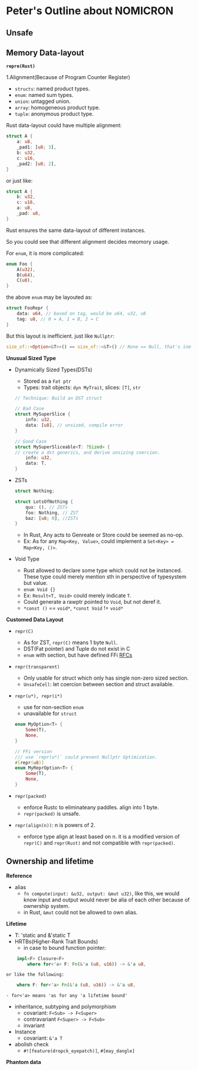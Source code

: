 # Peter's Outline about NOMICRON

## Unsafe

## Memory Data-layout

**`repre(Rust)`**

1.Alignment(Because of Program Counter Register)

- `structs`: named product types.
- `enum`: named sum types.
- `union`: untagged union.
- `array`: homogeneous product type.
- `tuple`: anonymous product type.

Rust data-layout could have multiple alignment:

```rust 
struct A {
    a: u8,
    _pad1: [u8; 3],
    b: u32,
    c: u16,
    _pad2: [u8; 2],
}
```

or just like:

```rust
struct A {
    b: u32,
    c: u16,
    a: u8,
    _pad: u8,
}
```

Rust ensures the same data-layout of different instances. 

So you could see that different alignment decides meomory usage.

For `enum`, it is more complicated:

```rust
enum Foo {
    A(u32),
    B(u64),
    C(u8),
}
```

the above `enum` may be layouted as:

```rust
struct FooRepr {
    data: u64, // based on tag, would be u64, u32, u8
    tag: u8, // 0 = A, 1 = B, 2 = C
}
```

But this layout is inefficient. just like `Nullptr`:

```rust
size_of::<Option<&T>>() == size_of::<&T>() // None == Null, that's inefficient
```

**Unusual Sized Type**

- Dynamically Sized Types(DSTs)
    - Stored as a `Fat ptr`
    - Types: trait objects: `dyn MyTrait`, slices: `[T]`, `str`
    ```rust
    // Technique: Build an DST struct

    // Bad Case
    struct MySuperSlice {
        info: u32,
        data: [u8], // unsized, compile error
    }

    // Good Case
    struct MySuperSliceable<T: ?Sized> { 
    // create a dst generics, and derive unsizing coercion.
        info: u32,
        data: T,
    }
    ```
- ZSTs
    ```rust
    struct Nothing;

    struct LotsOfNothing {
        qux: (), // ZSTs
        foo: Nothing, // ZST
        baz: [u8; 0], //ZSTs
    }
    ```
    - In Rust, Any acts to Genreate or Store could be seemed as no-op.
    - Ex: As for any `Map<Key, Value>`, could implement a `Set<Key> = Map<Key, ()>`.

- Void Type
    - Rust allowed to declare some type which could not be instanced. These type could merely mention sth in perspective of typesystem but value.
    - `enum Void {}`
    - Ex: `Result<T, Void>` could merely indicate `T`.
    - Could generate a rawptr pointed to `Void`, but not deref it.
    - `*const ()` == `void*`, `*const Void` != `void*`

**Customed Data Layout**
 - `repr(C)`
    - As for ZST, `repr(C)` means 1 byte `Null`.
    - DST(Fat pointer) and Tuple do not exist in C
    - `enum` with section, but have defined FFi [RFCs](https://github.com/rust-lang/rfcs/blob/master/text/2195-really-tagged-unions.md)

- `repr(transparent)`
    - Only usable for struct which only has single non-zero sized section.
    - `UnsafeCell`: let coercion between section and struct available.

- `repr(u*), repr(i*)`
    - use for non-section `enum`
    - unavailable for `struct`
    ```rust
    enum MyOption<T> {
        Some(T),
        None,
    }

    // FFi version
    /// use `repr(u*)` could prevent Nullptr Optimization.
    #[repr(u8)]
    enum MyReprOption<T> {
        Some(T),
        None,
    }
    ```

- `repr(packed)`
    - enforce Rustc to eliminateany paddles. align into 1 byte.
    - `repr(packed)` is unsafe.

- `repr(align(n))`: n is powers of 2.
    - enforce type align at least based on n. it is a modified version of `repr(C)` and `repr(Rust)` and not compatible with `repr(packed)`.

## Ownership and lifetime

**Reference**

- alias
    - `fn compute(input: &u32, output: &mut u32)`, like this, we would know input and output would never be alia of each other because of ownership system.
    - in Rust, `&mut` could not be allowed to own alias.

**Lifetime**
- T: 'static and &'static T
- HRTBs(Higher-Rank Trait Bounds)
    - in case to bound function pointer:
```rust
    impl<F> Closure<F> 
        where for<'a> F: Fn(&'a (u8, u16)) -> &'a u8,
```    
    or like the following:
```rust
    where F: for<'a> Fn(&'a (u8, u16)) -> &'a u8,
```
    - for<'a> means 'as for any 'a lifetime bound'
- inheritance, subtyping and polymorphism
    - covariant: `F<Sub> -> F<Super>`
    - contravariant `F<Super> -> F<Sub>`
    - invariant
- Instance
    - covariant: `&'a T`
- abolish check
    - `#![feature(dropck_eyepatch)]`, `#[may_dangle]`

**Phantom data**



